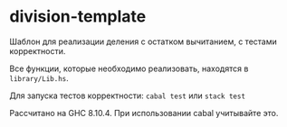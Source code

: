 # division-template

Шаблон для реализации деления с остатком вычитанием, с тестами корректности.

Все функции, которые необходимо реализовать, находятся в `library/Lib.hs`.

Для запуска тестов корректности: `cabal test` или `stack test`

Рассчитано на GHC 8.10.4. При использовании cabal учитывайте это.
